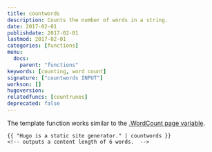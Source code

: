 ```yaml
---
title: countwords
description: Counts the number of words in a string.
date: 2017-02-01
publishdate: 2017-02-01
lastmod: 2017-02-01
categories: [functions]
menu:
  docs:
    parent: "functions"
keywords: [counting, word count]
signature: ["countwords INPUT"]
workson: []
hugoversion:
relatedfuncs: [countrunes]
deprecated: false
---
```


The template function works similar to the [.WordCount page variable][pagevars].

```
{{ "Hugo is a static site generator." | countwords }}
<!-- outputs a content length of 6 words.  -->
```


[pagevars]: /variables/page/
